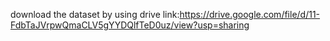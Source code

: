 download the dataset by using drive link:https://drive.google.com/file/d/11-FdbTaJVrpwQmaCLV5gYYDQlfTeD0uz/view?usp=sharing
